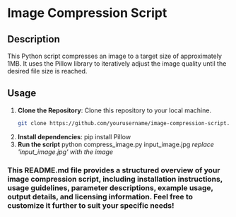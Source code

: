 # Image Compression Script

## Description
This Python script compresses an image to a target size of approximately 1MB. It uses the Pillow library to iteratively adjust the image quality until the desired file size is reached.

## Usage
1. **Clone the Repository**: Clone this repository to your local machine.
   ```bash
   git clone https://github.com/yourusername/image-compression-script.git
2. **Install dependencies**:
    pip install Pillow
3. **Run the script**
   python compress_image.py input_image.jpg
   *replace 'input_image.jpg' with the image*
### This README.md file provides a structured overview of your image compression script, including installation instructions, usage guidelines, parameter descriptions, example usage, output details, and licensing information. Feel free to customize it further to suit your specific needs!
